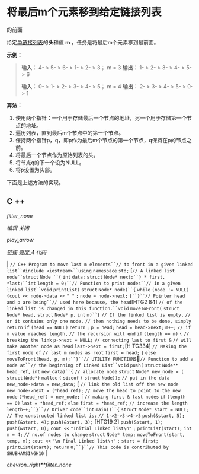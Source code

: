# 将最后m个元素移到给定链接列表

的前面

给定[单链接列表](https://www.geeksforgeeks.org/data-structures/linked-list/singly-linked-list/)的**头**和值 **m** ，任务是将最后m个元素移到最前面。

**示例：**

> **输入：** 4- > 5- > 6- > 1- > 2- > 3； m = 3
> **输出：** 1- > 2- > 3- > 4- > 5- > 6
> 
> **输入：** 0- > 1- > 2- > 3- > 4- > 5； m = 4
> **输出：** 2- > 3- > 4- > 5- > 0- > 1

**算法：**

1.  使用两个指针：一个用于存储最后一个节点的地址，另一个用于存储第一个节点的地址。
2.  遍历列表，直到最后m个节点中的第一个节点。
3.  保持两个指针p，q，即p作为最后m个节点的第一个节点，q保持在p的节点之前。
4.  将最后一个节点作为原始列表的头。
5.  将节点q的下一个设为NULL。
6.  将p设置为头部。

下面是上述方法的实现。

## C ++

*filter_none*

*编辑*
*关闭*

*play_arrow*

*链接*
*亮度_4*
*代码*

| `// C++ Program to move last m elements``// to front in a given linked list``#include <iostream>``using` `namespace` `std;` [`// A linked list node``struct` `Node ``{` `int` `data;` `struct` `Node* next;``} * first, *last;``int` `length = 0;``// Function to print nodes``// in a given linked list``void` `printList(` `struct` `Node* node)``{` `while` `(node != NULL) ` `{`​​  `cout << node->data <<` `" "` `;` `node = node->next;` `}``}``// Pointer head and p are being``// used here because, the head`[HTG2 84] `// of the linked list is changed in this function.``void` `moveToFront(` `struct` `Node* head,` `struct` `Node* p,` `int` `m)``{` `// If the linked list is empty,` `// or it contains only one node,` `// then nothing needs to be done, simply return` `if` `(head == NULL)` `return` `;` `p = head;` `head = head->next;` `m++;` `// if m value reaches length,` `// the recursion will end` `if` `(length == m)` `{` `// breaking the link` `p->next = NULL;` `// connecting last to first &` `// will make another node as head` `last->next = first;`[H TG334]  `// Making the first node of` `// last m nodes as root` `first = head;` `}` `else` `moveToFront(head, p, m);``}``// UTILITY FUNCTIONS``// Function to add a node at``// the beginning of Linked List``void` `push(` `struct` `Node** head_ref,` `int` `new_data)``{` `// allocate node` `struct` `Node* new_node = (` `struct` `Node*)` `malloc` `(` `sizeof` `(` `struct` `Node));` `// put in the data` `new_node->data = new_data;` [ `// link the old list off the new node` `new_node->next = (*head_ref);` `// move the head to point to the new node` `(*head_ref) = new_node;` [ `// making first & last nodes` `if` `(length == 0)` `last = *head_ref;` `else` `first = *head_ref;` `// increase the length` `length++;``}``// Driver code``int` `main()``{` `struct` `Node* start = NULL;` `// The constructed linked list is:` `// 1->2->3->4->5` `push(&start, 5);` `push(&start, 4);` `push(&start, 3);` [HTG19 2] `push(&start, 1);` `push(&start, 0);` `cout <<` `"Initial Linked list\n"` `;` `printList(start);` `int` `m = 4;` `// no.of nodes to change` `struct` `Node* temp;` `moveToFront(start, temp, m);` `cout <<` `"\n Final Linked list\n"` `;` `start = first;` `printList(start);` `return` `0;``}``// This code is contributed by SHUBHAMSINGH10` |

*chevron_right**filter_none*